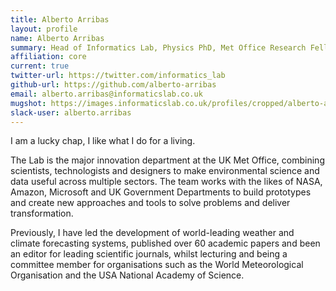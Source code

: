 ```yaml
---
title: Alberto Arribas
layout: profile
name: Alberto Arribas
summary: Head of Informatics Lab, Physics PhD, Met Office Research Fellow.
affiliation: core
current: true
twitter-url: https://twitter.com/informatics_lab
github-url: https://github.com/alberto-arribas
email: alberto.arribas@informaticslab.co.uk
mugshot: https://images.informaticslab.co.uk/profiles/cropped/alberto-arribas.png
slack-user: alberto.arribas
---
```


I am a lucky chap, I like what I do for a living.

The Lab is the major innovation department at the UK Met Office, combining scientists, technologists and designers to make environmental science and data useful across multiple sectors. The team works with the likes of NASA, Amazon, Microsoft and UK Government Departments to build prototypes and create new approaches and tools to solve problems and deliver transformation.

Previously, I have led the development of world-leading weather and climate forecasting systems, published over 60 academic papers and been an editor for leading scientific journals, whilst lecturing and being a committee member for organisations such as the World Meteorological Organisation and the USA National Academy of Science.
